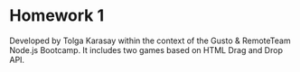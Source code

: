 # Homework 1

Developed by Tolga Karasay within the context of the Gusto & RemoteTeam Node.js Bootcamp. It includes two games based on HTML Drag and Drop API.
